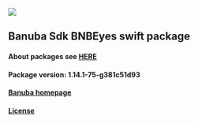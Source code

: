 [![](https://www.banuba.com/hubfs/Banuba_November2018/Images/Banuba%20SDK.png)](https://docs.banuba.com/face-ar-sdk-v1/ios/ios_overview)

## Banuba Sdk BNBEyes swift package

#### About packages see [HERE](https://docs.banuba.com/face-ar-sdk-v1/ios/ios_packages)

#### Package version: **1.14.1-75-g381c51d93**

#### **[Banuba homepage](https://banuba.com)**

#### **[License](https://www.banuba.com/terms)**
